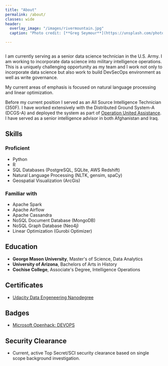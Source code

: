 ```yaml
---
title: "About"
permalink: /about/
classes: wide
header:
  overlay_image: "/images/rivermountain.jpg"
  caption: "Photo credit: [**Greg Seymour**](https://unsplash.com/photos/M4e-md9KGro)"

---
```


<figure style="width: 30%" class="align-right">
  <img src="{{ site.url }}{{ site.baseurl }}/images/about/famwestwing.jpg" alt="">
</figure>

I am currently serving as a senior data science technician in the U.S. Army.  I am
working to incorporate data science into military intelligence operations.  This
is a uniquely challenging opportunity as my team and I work not only to incorporate
data science but also work to build DevSecOps environment as well as write governance.

My current areas of emphasis is focused on natural language processing and linear
optimization.

Before my current position I served as an All Source Intelligence Technician (350F).
I have worked extensively with the Distributed Ground System-A (DCGS-A) and deployed the system as part of [Operation United Assistance](https://www.army.mil/article/141290/dcgs_a_supports_101st_global_efforts_to_contain_spread_of_ebola).  I have served
as a senior intelligence advisor in both Afghanistan and Iraq.


## Skills

### Proficient
- Python
- R
- SQL Databases (PostgreSQL, SQLite, AWS Redshift)
- Natural Language Processing (NLTK, gensim, spaCy)
- Geospatial Visualization (ArcGis)

### Familiar with
- Apache Spark
- Apache Airflow
- Apache Cassandra
- NoSQL Document Database (MongoDB)
- NoSQL Graph Database (Neo4j)
- Linear Optimization (Gurobi Optimizer)


## Education
- **George Mason University**, Master's of Science, Data Analytics
- **University of Arizona**, Bachelors of Arts in History
- **Cochise College**, Associate's Degree, Intelligence Operations


## Certificates
- [Udacity Data Engeneering Nanodegree](https://confirm.udacity.com/G35NVMR)

## Badges
- [Microsoft Openhack: DEVOPS](https://www.youracclaim.com/badges/6c2dfac8-7714-4d77-9885-b5e10d83fece)

## Security Clearance
- Current, active Top Secret/SCI security clearance based on single scope background investigation.
